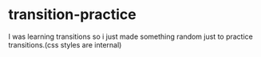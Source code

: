 # transition-practice
I was learning transitions so i just made something random just to practice transitions.(css styles are internal)

